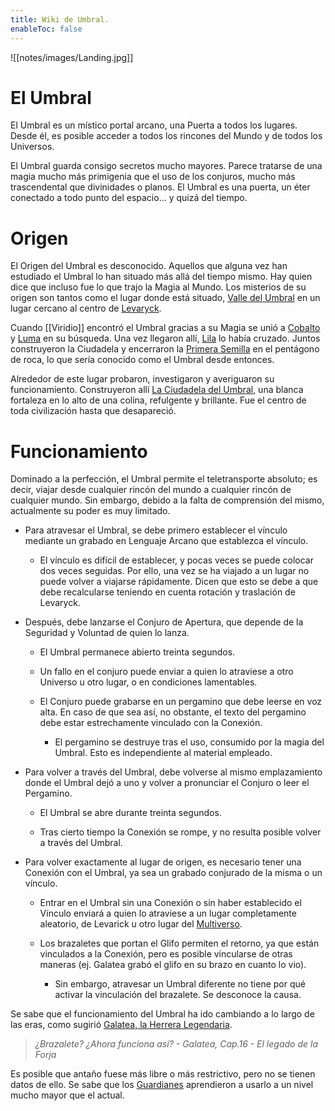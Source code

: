 ```yaml
---
title: Wiki de Umbral.
enableToc: false
---
```


![[notes/images/Landing.jpg]]

# **El Umbral**

El Umbral es un místico portal arcano, una Puerta a todos los lugares. Desde él, es posible acceder a todos los rincones del Mundo y de todos los Universos.

El Umbral guarda consigo secretos mucho mayores. Parece tratarse de una magia mucho más primigenia que el uso de los conjuros, mucho más trascendental que divinidades o planos. El Umbral es una puerta, un éter conectado a todo punto del espacio… y quizá del tiempo.

# Origen

El Origen del Umbral es desconocido. Aquellos que alguna vez han estudiado el Umbral lo han situado más allá del tiempo mismo. Hay quien dice que incluso fue lo que trajo la Magia al Mundo. Los misterios de su origen son tantos como el lugar donde está situado, [Valle del Umbral](https://www.legendkeeper.com/app/ckvil5g57t6310808rct5ktxd/cky1pdt5b0018037c6ke1wqbt/) en un lugar cercano al centro de [Levaryck](https://www.legendkeeper.com/app/ckvil5g57t6310808rct5ktxd/ckwl6ccs4000a036cbm61llf5/).

Cuando [[Viridio]] encontró el Umbral gracias a su Magia se unió a [Cobalto](https://www.legendkeeper.com/app/ckvil5g57t6310808rct5ktxd/ckw9qzwwj000v036ckhxi3v7y/) y [Luma](https://www.legendkeeper.com/app/ckvil5g57t6310808rct5ktxd/ckw9r21k10015036c02dzbxak/) en su búsqueda. Una vez llegaron allí, [Lila](https://www.legendkeeper.com/app/ckvil5g57t6310808rct5ktxd/ckw9r1pw90010036c4jitdelk/) lo había cruzado. Juntos construyeron la Ciudadela y encerraron la [Primera Semilla](https://www.legendkeeper.com/app/ckvil5g57t6310808rct5ktxd/ckw9ubso5005d036clcfradz4/) en el pentágono de roca, lo que sería conocido como el Umbral desde entonces.

Alrededor de este lugar probaron, investigaron y averiguaron su funcionamiento. Construyeron allí [La Ciudadela del Umbral](https://www.legendkeeper.com/app/ckvil5g57t6310808rct5ktxd/cky1plko8001p037c854lyoys/), una blanca fortaleza en lo alto de una colina, refulgente y brillante. Fue el centro de toda civilización hasta que desapareció.

# Funcionamiento

Dominado a la perfección, el Umbral permite el teletransporte absoluto; es decir, viajar desde cualquier rincón del mundo a cualquier rincón de cualquier mundo. Sin embargo, debido a la falta de comprensión del mismo, actualmente su poder es muy limitado.

-   Para atravesar el Umbral, se debe primero establecer el vínculo mediante un grabado en Lenguaje Arcano que establezca el vínculo.
    
    -   El vínculo es difícil de establecer, y pocas veces se puede colocar dos veces seguidas. Por ello, una vez se ha viajado a un lugar no puede volver a viajarse rápidamente. Dicen que esto se debe a que debe recalcularse teniendo en cuenta rotación y traslación de Levaryck.
        
-   Después, debe lanzarse el Conjuro de Apertura, que depende de la Seguridad y Voluntad de quien lo lanza.
    
    -   El Umbral permanece abierto treinta segundos.
        
    -   Un fallo en el conjuro puede enviar a quien lo atraviese a otro Universo u otro lugar, o en condiciones lamentables.
        
    -   El Conjuro puede grabarse en un pergamino que debe leerse en voz alta. En caso de que sea así, no obstante, el texto del pergamino debe estar estrechamente vinculado con la Conexión.
        
        -   El pergamino se destruye tras el uso, consumido por la magia del Umbral. Esto es independiente al material empleado.
            
-   Para volver a través del Umbral, debe volverse al mismo emplazamiento donde el Umbral dejó a uno y volver a pronunciar el Conjuro o leer el Pergamino.
    
    -   El Umbral se abre durante treinta segundos.
        
    -   Tras cierto tiempo la Conexión se rompe, y no resulta posible volver a través del Umbral.
        
-   Para volver exactamente al lugar de origen, es necesario tener una Conexión con el Umbral, ya sea un grabado conjurado de la misma o un vínculo.
    
    -   Entrar en el Umbral sin una Conexión o sin haber establecido el Vínculo enviará a quien lo atraviese a un lugar completamente aleatorio, de Levarick u otro lugar del [Multiverso](https://www.legendkeeper.com/app/ckvil5g57t6310808rct5ktxd/ckx0w2ji9000j036cusjioq43/).
        
    -   Los brazaletes que portan el Glifo permiten el retorno, ya que están vinculados a la Conexión, pero es posible vincularse de otras maneras (ej. Galatea grabó el glifo en su brazo en cuanto lo vio).
        
        -   Sin embargo, atravesar un Umbral diferente no tiene por qué activar la vinculación del brazalete. Se desconoce la causa.
            

Se sabe que el funcionamiento del Umbral ha ido cambiando a lo largo de las eras, como sugirió [Galatea, la Herrera Legendaria](https://www.legendkeeper.com/app/ckvil5g57t6310808rct5ktxd/ckwj80tu3000b036cynatedfq/).

> _¿Brazalete? ¿Ahora funciona así? - Galatea, Cap.16 - El legado de la Forja_

Es posible que antaño fuese más libre o más restrictivo, pero no se tienen datos de ello. Se sabe que los [Guardianes](https://www.legendkeeper.com/app/ckvil5g57t6310808rct5ktxd/ckw9qzav8000n036cj53bcu47/) aprendieron a usarlo a un nivel mucho mayor que el actual.